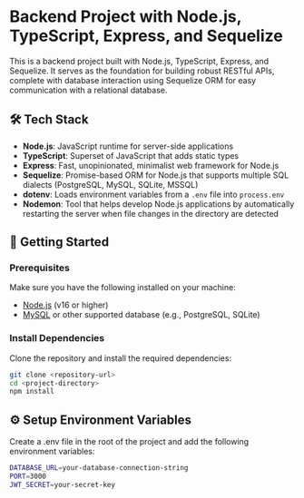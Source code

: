 # Backend Project with Node.js, TypeScript, Express, and Sequelize

This is a backend project built with Node.js, TypeScript, Express, and Sequelize. It serves as the foundation for building robust RESTful APIs, complete with database interaction using Sequelize ORM for easy communication with a relational database.

## 🛠️ Tech Stack

- **Node.js**: JavaScript runtime for server-side applications
- **TypeScript**: Superset of JavaScript that adds static types
- **Express**: Fast, unopinionated, minimalist web framework for Node.js
- **Sequelize**: Promise-based ORM for Node.js that supports multiple SQL dialects (PostgreSQL, MySQL, SQLite, MSSQL)
- **dotenv**: Loads environment variables from a `.env` file into `process.env`
- **Nodemon**: Tool that helps develop Node.js applications by automatically restarting the server when file changes in the directory are detected

## 🚀 Getting Started

### Prerequisites

Make sure you have the following installed on your machine:

- [Node.js](https://nodejs.org/) (v16 or higher)
- [MySQL](https://www.mysql.com/) or other supported database (e.g., PostgreSQL, SQLite)

### Install Dependencies

Clone the repository and install the required dependencies:

```bash
git clone <repository-url>
cd <project-directory>
npm install
```

## ⚙️ Setup Environment Variables
Create a .env file in the root of the project and add the following environment variables:
```bash
DATABASE_URL=your-database-connection-string
PORT=3000
JWT_SECRET=your-secret-key
```
